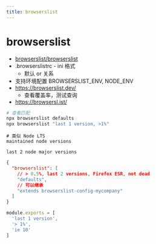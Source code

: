 ```yaml
---
title: browserslist
---
```


# browserslist

- [browserslist/browserslist](https://github.com/browserslist/browserslist)
- .browserslistrc - ini 格式
  - 默认 or 关系
- 支持环境配置 BROWSERSLIST_ENV, NODE_ENV
- https://browserslist.dev/
  - 查看覆盖率，测试查询
- https://browsersl.ist/

```bash
# 查看匹配
npx browserslist defaults
npx browserslist "last 1 version, >1%"
```

```
# 类似 Node LTS
maintained node versions

last 2 node major versions
```

```json title="package.json"
{
  "browserslist": [
    // > 0.5%, last 2 versions, Firefox ESR, not dead
    "defaults",
    // 可以继承
    "extends browserslist-config-mycompany"
  ]
}
```

```js title="browserslist-config-mycompany/index.js"
module.exports = [
  'last 1 version',
  '> 1%',
  'ie 10'
]
```
